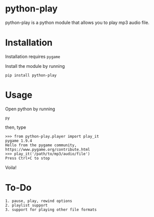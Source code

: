 # python-play

python-play is a python module that allows you to play
mp3 audio file.


# Installation

Installation requires 
```pygame```

Install the module by running 
```
pip install python-play
```

# Usage
Open python by running
```
py
```
then, type
```
>>> from python-play.player import play_it
pygame 1.9.4
Hello from the pygame community, https://www.pygame.org/contribute.html
>>> play_it('/path/to/mp3/audio/file')
Press Ctrl+C to stop
```
Voila!

# To-Do

	1. pause, play, rewind options
	2. playlist support
	3. support for playing other file formats